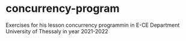 # concurrency-program 
Exercises for his lesson concurrency programmin in E-CE Department University of Thessaly in year 2021-2022

